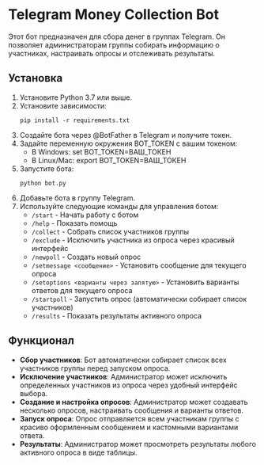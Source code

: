 # Telegram Money Collection Bot

Этот бот предназначен для сбора денег в группах Telegram. Он позволяет администраторам группы собирать информацию о участниках, настраивать опросы и отслеживать результаты.

## Установка

1. Установите Python 3.7 или выше.
2. Установите зависимости:
   ```
   pip install -r requirements.txt
   ```
3. Создайте бота через @BotFather в Telegram и получите токен.
4. Задайте переменную окружения BOT_TOKEN с вашим токеном:
   - В Windows: set BOT_TOKEN=ВАШ_ТОКЕН
   - В Linux/Mac: export BOT_TOKEN=ВАШ_ТОКЕН
5. Запустите бота:
   ```
   python bot.py
   ```
2. Добавьте бота в группу Telegram.
3. Используйте следующие команды для управления ботом:
   - `/start` - Начать работу с ботом
   - `/help` - Показать помощь
   - `/collect` - Собрать список участников группы
   - `/exclude` - Исключить участника из опроса через красивый интерфейс
   - `/newpoll` - Создать новый опрос
   - `/setmessage <сообщение>` - Установить сообщение для текущего опроса
   - `/setoptions <варианты через запятую>` - Установить варианты ответов для текущего опроса
   - `/startpoll` - Запустить опрос (автоматически собирает список участников)
   - `/results` - Показать результаты активного опроса

## Функционал

- **Сбор участников**: Бот автоматически собирает список всех участников группы перед запуском опроса.
- **Исключение участников**: Администратор может исключить определенных участников из опроса через удобный интерфейс выбора.
- **Создание и настройка опросов**: Администратор может создавать несколько опросов, настраивать сообщения и варианты ответов.
- **Запуск опроса**: Опрос отправляется всем участникам группы с красиво оформленным сообщением и кастомными вариантами ответа.
- **Результаты**: Администратор может просмотреть результаты любого активного опроса в виде таблицы. 
